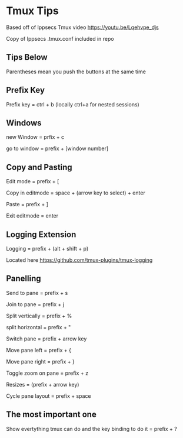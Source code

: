 # Tmux Tips

Based off of Ippsecs Tmux video https://youtu.be/Lqehvpe_djs

Copy of Ippsecs .tmux.conf included in repo

## Tips Below
Parentheses mean you push the buttons at the same time

## Prefix Key
Prefix key = ctrl + b (locally ctrl+a for nested sessions)

## Windows
new Window = prfix + c

go to window = prefix + [window number]

## Copy and Pasting
Edit mode = prefix + [

Copy in editmode = space + (arrow key to select) + enter

Paste = prefix + ]

Exit editmode = enter

## Logging Extension
Logging = prefix + (alt + shift + p)

Located here https://github.com/tmux-plugins/tmux-logging

## Panelling

Send to pane = prefix + s

Join to pane = prefix + j


Split vertically = prefix + %

split horizontal = prefix + "


Switch pane = prefix + arrow key

Move pane left = prefix + {

Move pane right = prefix + }

Toggle zoom on pane = prefix + z

Resizes = (prefix + arrow key)

Cycle pane layout = prefix + space

## The most important one
Show evertything tmux can do and the key binding to do it = prefix + ?



